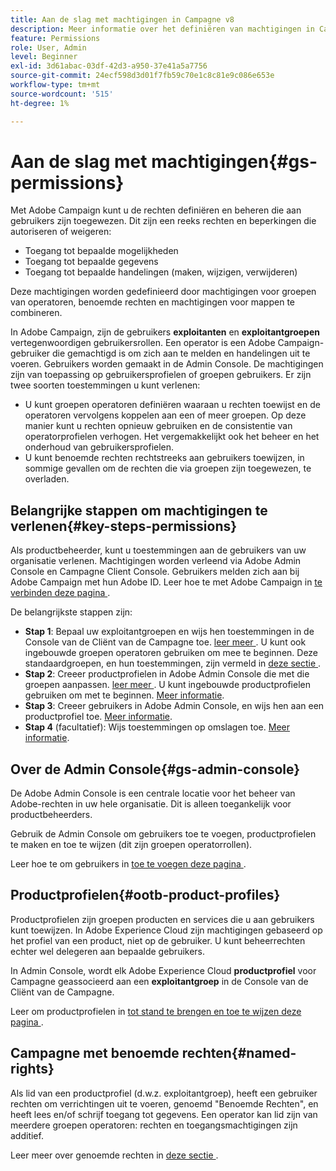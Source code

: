 ```yaml
---
title: Aan de slag met machtigingen in Campagne v8
description: Meer informatie over het definiëren van machtigingen in Campagne v8
feature: Permissions
role: User, Admin
level: Beginner
exl-id: 3d61abac-03df-42d3-a950-37e41a5a7756
source-git-commit: 24ecf598d3d01f7fb59c70e1c8c81e9c086e653e
workflow-type: tm+mt
source-wordcount: '515'
ht-degree: 1%

---
```


# Aan de slag met machtigingen{#gs-permissions}

Met Adobe Campaign kunt u de rechten definiëren en beheren die aan gebruikers zijn toegewezen. Dit zijn een reeks rechten en beperkingen die autoriseren of weigeren:

* Toegang tot bepaalde mogelijkheden
* Toegang tot bepaalde gegevens
* Toegang tot bepaalde handelingen (maken, wijzigen, verwijderen)

Deze machtigingen worden gedefinieerd door machtigingen voor groepen van operatoren, benoemde rechten en machtigingen voor mappen te combineren.

In Adobe Campaign, zijn de gebruikers **exploitanten** en **exploitantgroepen** vertegenwoordigen gebruikersrollen. Een operator is een Adobe Campaign-gebruiker die gemachtigd is om zich aan te melden en handelingen uit te voeren. Gebruikers worden gemaakt in de Admin Console. De machtigingen zijn van toepassing op gebruikersprofielen of groepen gebruikers. Er zijn twee soorten toestemmingen u kunt verlenen:

* U kunt groepen operatoren definiëren waaraan u rechten toewijst en de operatoren vervolgens koppelen aan een of meer groepen. Op deze manier kunt u rechten opnieuw gebruiken en de consistentie van operatorprofielen verhogen. Het vergemakkelijkt ook het beheer en het onderhoud van gebruikersprofielen.
* U kunt benoemde rechten rechtstreeks aan gebruikers toewijzen, in sommige gevallen om de rechten die via groepen zijn toegewezen, te overladen.

## Belangrijke stappen om machtigingen te verlenen{#key-steps-permissions}

Als productbeheerder, kunt u toestemmingen aan de gebruikers van uw organisatie verlenen. Machtigingen worden verleend via Adobe Admin Console en Campagne Client Console. Gebruikers melden zich aan bij Adobe Campaign met hun Adobe ID. Leer hoe te met Adobe Campaign in [ te verbinden deze pagina ](connect.md).

De belangrijkste stappen zijn:

* **Stap 1**: Bepaal uw exploitantgroepen en wijs hen toestemmingen in de Console van de Cliënt van de Campagne toe. [ leer meer ](manage-permissions.md#create-product-profile).
U kunt ook ingebouwde groepen operatoren gebruiken om mee te beginnen. Deze standaardgroepen, en hun toestemmingen, zijn vermeld in [ deze sectie ](manage-permissions.md#ootb-productprofiles).
* **Stap 2**: Creeer productprofielen in Adobe Admin Console die met die groepen aanpassen. [ leer meer ](manage-permissions.md#create-product-profile).
U kunt ingebouwde productprofielen gebruiken om met te beginnen. [Meer informatie](manage-permissions.md#ootb-productprofiles).
* **Stap 3**: Creeer gebruikers in Adobe Admin Console, en wijs hen aan een productprofiel toe. [Meer informatie](manage-permissions.md#add-users).
* **Stap 4** (facultatief): Wijs toestemmingen op omslagen toe. [Meer informatie](manage-permissions.md#ootb-productprofiles).

## Over de Admin Console{#gs-admin-console}

De Adobe Admin Console is een centrale locatie voor het beheer van Adobe-rechten in uw hele organisatie. Dit is alleen toegankelijk voor productbeheerders.

Gebruik de Admin Console om gebruikers toe te voegen, productprofielen te maken en toe te wijzen (dit zijn groepen operatorrollen).

Leer hoe te om gebruikers in [ toe te voegen deze pagina ](manage-permissions.md#add-users).

## Productprofielen{#ootb-product-profiles}

Productprofielen zijn groepen producten en services die u aan gebruikers kunt toewijzen. In Adobe Experience Cloud zijn machtigingen gebaseerd op het profiel van een product, niet op de gebruiker. U kunt beheerrechten echter wel delegeren aan bepaalde gebruikers.

In Admin Console, wordt elk Adobe Experience Cloud **productprofiel** voor Campagne geassocieerd aan een **exploitantgroep** in de Console van de Cliënt van de Campagne.

Leer om productprofielen in [ tot stand te brengen en toe te wijzen deze pagina ](manage-permissions.md#create-a-product-profile).

## Campagne met benoemde rechten{#named-rights}

Als lid van een productprofiel (d.w.z. exploitantgroep), heeft een gebruiker rechten om verrichtingen uit te voeren, genoemd &quot;Benoemde Rechten&quot;, en heeft lees en/of schrijf toegang tot gegevens. Een operator kan lid zijn van meerdere groepen operatoren: rechten en toegangsmachtigingen zijn additief.

Leer meer over genoemde rechten in [ deze sectie ](manage-permissions.md#use-named-rights).
